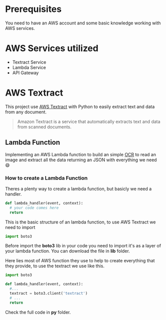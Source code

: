 # Prerequisites
You need to have an AWS account and some basic knowledge working with AWS services.

# AWS Services utilized
   * Textract Service
   * Lambda Service
   * API Gateway
    
# AWS Textract

This project use [AWS Textract](https://aws.amazon.com/pt/textract/) with Python to easily extract text and data from any document.

> Amazon Textract is a service that automatically extracts text and data from scanned documents.

## Lambda Function

Implementing an AWS Lambda function to build an simple [OCR](https://en.wikipedia.org/wiki/Optical_character_recognition) to read an image and extract all the data returning an JSON with everything we need :smile:

### How to create a Lambda Function

Theres a plenty way to create a lambda function, but basicly we need a handler.

```python
def lambda_handler(event, context):
  # your code comes here
  return
```

This is the basic structure of an lambda function, to use AWS Textract we need to import

```python
import boto3
```
Before import the **boto3** lib in your code you need to import it's as a layer of your lambda function. You can download the file in **lib** folder. 

Here lies most of AWS function they use to help to create everything that they provide, to use the textract we use like this.

```python
import boto3

def lambda_handler(event, context):
  #...
  textract = boto3.client('textract')
  # ...
  return
```

 Check the full code in **py** folder.
